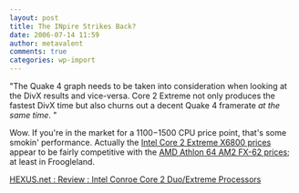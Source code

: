 ```yaml
---
layout: post
title: The INpire Strikes Back?
date: 2006-07-14 11:59
author: metavalent
comments: true
categories: wp-import
---
```

"The Quake 4 graph needs to be taken into consideration when looking at the DivX results and vice-versa. Core 2 Extreme not only produces the fastest DivX time but also churns out a decent Quake 4 framerate <em>at the same time</em>. "

Wow.  If you're in the market for a $1100-$1500 CPU price point, that's some smokin' performance.  Actually the <a href="https://tinyurl.com/zj7ev">Intel Core 2 Extreme X6800 prices</a> appear to be fairly competitive with the <a href="https://tinyurl.com/e757o">AMD Athlon 64 AM2 FX-62 prices</a>; at least in Froogleland.

<a href="https://www.hexus.net/content/item.php?item=6184&amp;page=8&amp;vpr=yes">HEXUS.net : Review : Intel Conroe Core 2 Duo/Extreme Processors
</a>

